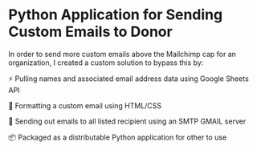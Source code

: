 # Python Application for Sending Custom Emails to Donor

In order to send more custom emails above the Mailchimp cap for an organization, I created a custom solution to bypass this by:

⚡️ Pulling names and associated email address data using Google Sheets API  

📄 Formatting a custom email using HTML/CSS

📨 Sending out emails to all listed recipient using an SMTP GMAIL server

📦 Packaged as a distributable Python application for other to use
